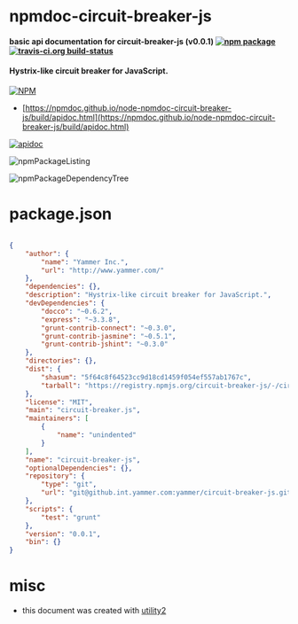 # npmdoc-circuit-breaker-js

#### basic api documentation for  circuit-breaker-js (v0.0.1)  [![npm package](https://img.shields.io/npm/v/npmdoc-circuit-breaker-js.svg?style=flat-square)](https://www.npmjs.org/package/npmdoc-circuit-breaker-js) [![travis-ci.org build-status](https://api.travis-ci.org/npmdoc/node-npmdoc-circuit-breaker-js.svg)](https://travis-ci.org/npmdoc/node-npmdoc-circuit-breaker-js)

#### Hystrix-like circuit breaker for JavaScript.

[![NPM](https://nodei.co/npm/circuit-breaker-js.png?downloads=true&downloadRank=true&stars=true)](https://www.npmjs.com/package/circuit-breaker-js)

- [https://npmdoc.github.io/node-npmdoc-circuit-breaker-js/build/apidoc.html](https://npmdoc.github.io/node-npmdoc-circuit-breaker-js/build/apidoc.html)

[![apidoc](https://npmdoc.github.io/node-npmdoc-circuit-breaker-js/build/screenCapture.buildCi.browser.%252Ftmp%252Fbuild%252Fapidoc.html.png)](https://npmdoc.github.io/node-npmdoc-circuit-breaker-js/build/apidoc.html)

![npmPackageListing](https://npmdoc.github.io/node-npmdoc-circuit-breaker-js/build/screenCapture.npmPackageListing.svg)

![npmPackageDependencyTree](https://npmdoc.github.io/node-npmdoc-circuit-breaker-js/build/screenCapture.npmPackageDependencyTree.svg)



# package.json

```json

{
    "author": {
        "name": "Yammer Inc.",
        "url": "http://www.yammer.com/"
    },
    "dependencies": {},
    "description": "Hystrix-like circuit breaker for JavaScript.",
    "devDependencies": {
        "docco": "~0.6.2",
        "express": "~3.3.8",
        "grunt-contrib-connect": "~0.3.0",
        "grunt-contrib-jasmine": "~0.5.1",
        "grunt-contrib-jshint": "~0.3.0"
    },
    "directories": {},
    "dist": {
        "shasum": "5f64c8f64523cc9d18cd1459f054ef557ab1767c",
        "tarball": "https://registry.npmjs.org/circuit-breaker-js/-/circuit-breaker-js-0.0.1.tgz"
    },
    "license": "MIT",
    "main": "circuit-breaker.js",
    "maintainers": [
        {
            "name": "unindented"
        }
    ],
    "name": "circuit-breaker-js",
    "optionalDependencies": {},
    "repository": {
        "type": "git",
        "url": "git@github.int.yammer.com:yammer/circuit-breaker-js.git"
    },
    "scripts": {
        "test": "grunt"
    },
    "version": "0.0.1",
    "bin": {}
}
```



# misc
- this document was created with [utility2](https://github.com/kaizhu256/node-utility2)
